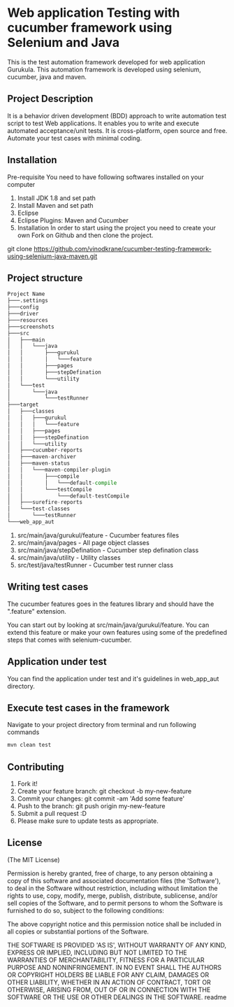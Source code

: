 # Web application Testing with cucumber framework using Selenium and Java

This is the test automation framework developed for web application Gurukula. This automation framework is developed using selenium, cucumber, java and maven.

## Project Description

It is a behavior driven development (BDD) approach to write automation test script to test Web applications. It enables you to write and execute automated acceptance/unit tests. It is cross-platform, open source and free. Automate your test cases with minimal coding.

## Installation

Pre-requisite You need to have following softwares installed on your computer

1) Install JDK 1.8 and set path
2) Install Maven and set path
3) Eclipse
4) Eclipse Plugins: Maven and Cucumber
5) Installation In order to start using the project you need to create your own Fork on Github and then clone the project.

git clone https://github.com/vinodkrane/cucumber-testing-framework-using-selenium-java-maven.git

## Project structure

```python
Project Name
├───.settings
├───config
├───driver
├───resources
├───screenshots
├───src
│   ├───main
│   │   └───java
│   │       ├───gurukul
│   │       │   └───feature
│   │       ├───pages
│   │       ├───stepDefination
│   │       └───utility
│   └───test
│       └───java
│           └───testRunner
├───target
│   ├───classes
│   │   ├───gurukul
│   │   │   └───feature
│   │   ├───pages
│   │   ├───stepDefination
│   │   └───utility
│   ├───cucumber-reports
│   ├───maven-archiver
│   ├───maven-status
│   │   └───maven-compiler-plugin
│   │       ├───compile
│   │       │   └───default-compile
│   │       └───testCompile
│   │           └───default-testCompile
│   ├───surefire-reports
│   └───test-classes
│       └───testRunner
└───web_app_aut
```

1) src/main/java/gurukul/feature - Cucumber features files
2) src/main/java/pages - All page object classes
3) src/main/java/stepDefination - Cucumber step defination class
4) src/main/java/utility - Utility classes
5) src/test/java/testRunner - Cucumber test runner class


## Writing test cases
The cucumber features goes in the features library and should have the ".feature" extension.

You can start out by looking at src/main/java/gurukul/feature. You can extend this feature or make your own features using some of the predefined steps that comes with selenium-cucumber.

## Application under test
You can find the application under test and it's guidelines in web_app_aut directory.

## Execute test cases in the framework
Navigate to your project directory from terminal and run following commands 

```python
mvn clean test
```

## Contributing
1) Fork it!
2) Create your feature branch: git checkout -b my-new-feature
3) Commit your changes: git commit -am 'Add some feature'
4) Push to the branch: git push origin my-new-feature
5) Submit a pull request :D
6) Please make sure to update tests as appropriate.

## License
(The MIT License)

Permission is hereby granted, free of charge, to any person obtaining a copy of this software and associated documentation files (the 'Software'), to deal in the Software without restriction, including without limitation the rights to use, copy, modify, merge, publish, distribute, sublicense, and/or sell copies of the Software, and to permit persons to whom the Software is furnished to do so, subject to the following conditions:

The above copyright notice and this permission notice shall be included in all copies or substantial portions of the Software.

THE SOFTWARE IS PROVIDED 'AS IS', WITHOUT WARRANTY OF ANY KIND, EXPRESS OR IMPLIED, INCLUDING BUT NOT LIMITED TO THE WARRANTIES OF MERCHANTABILITY, FITNESS FOR A PARTICULAR PURPOSE AND NONINFRINGEMENT. IN NO EVENT SHALL THE AUTHORS OR COPYRIGHT HOLDERS BE LIABLE FOR ANY CLAIM, DAMAGES OR OTHER LIABILITY, WHETHER IN AN ACTION OF CONTRACT, TORT OR OTHERWISE, ARISING FROM, OUT OF OR IN CONNECTION WITH THE SOFTWARE OR THE USE OR OTHER DEALINGS IN THE SOFTWARE. readme
